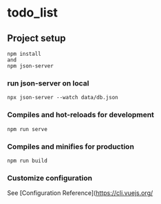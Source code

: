 # todo_list

## Project setup
```
npm install
and
npm json-server
```
### run json-server on local
```
npx json-server --watch data/db.json
```

### Compiles and hot-reloads for development
```
npm run serve
```

### Compiles and minifies for production
```
npm run build
```

### Customize configuration
See [Configuration Reference](https://cli.vuejs.org/

